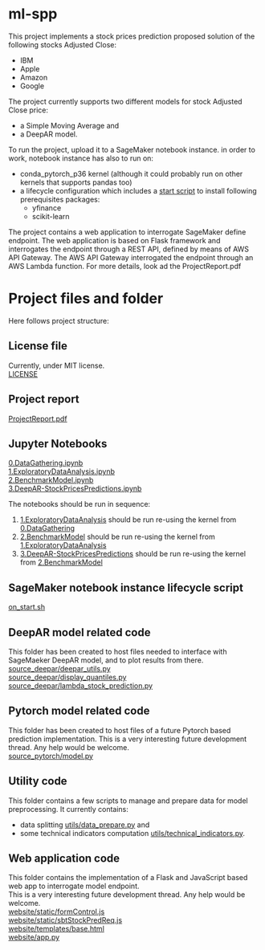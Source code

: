 # ml-spp

This project implements a stock prices prediction proposed solution of the following stocks Adjusted Close:

* IBM
* Apple
* Amazon
* Google

The project currently supports two different models for stock  Adjusted Close price:
* a Simple Moving Average and
* a DeepAR model.



To run the project, upload it to a SageMaker notebook instance.
in order to work, notebook instance has also to run on:
* conda_pytorch_p36 kernel (although it could probably run on other kernels that supports pandas too)
* a lifecycle configuration which includes a [start script](on_start.sh) to install following prerequisites packages:
    * yfinance
    * scikit-learn  

The project contains a web application to interrogate SageMaker define endpoint.
The web application is based on Flask framework and interrogates the endpoint through a REST API, defined by means of
AWS API Gateway.
The AWS API Gateway interrogated the endpoint through an AWS Lambda function. For more details, look ad the ProjectReport.pdf


# Project files and folder
Here follows project structure:

## License file
Currently, under MIT license.\
[LICENSE](LICENSE)

## Project report
[ProjectReport.pdf](ProjectReport.pdf)

## Jupyter Notebooks
[0.DataGathering.ipynb](0.DataGathering.ipynb)\
[1.ExploratoryDataAnalysis.ipynb](1.ExploratoryDataAnalysis.ipynb)\
[2.BenchmarkModel.ipynb](2.BenchmarkModel.ipynb)\
[3.DeepAR-StockPricesPredictions.ipynb](3.DeepAR-StockPricesPredictions.ipynb)

The notebooks should be run in sequence:
1. [1.ExploratoryDataAnalysis](1.ExploratoryDataAnalysis.ipynb) should be run re-using the kernel from [0.DataGathering](0.DataGathering.ipynb)
2. [2.BenchmarkModel](2.BenchmarkModel.ipynb) should be run re-using the kernel from [1.ExploratoryDataAnalysis](1.ExploratoryDataAnalysis.ipynb)
3. [3.DeepAR-StockPricesPredictions](3.DeepAR-StockPricesPredictions.ipynb) should be run re-using the kernel from [2.BenchmarkModel](2.BenchmarkModel.ipynb)

## SageMaker notebook instance lifecycle script
[on_start.sh](on_start.sh)

## DeepAR model related code
This folder has been created to host files needed to interface with SageMaeker DeepAR model,
and to plot results from there.\
[source_deepar/deepar_utils.py](source_deepar/deepar_utils.py)\
[source_deepar/display_quantiles.py](source_deepar/display_quantiles.py)\
[source_deepar/lambda_stock_prediction.py](source_deepar/lambda_stock_prediction.py)

## Pytorch model related code
This folder has been created to host files of a future Pytorch based prediction implementation.
This is a very interesting future development thread. Any help would be welcome.\
[source_pytorch/model.py](source_pytorch/model.py)

## Utility code
This folder contains a few scripts to manage and prepare data for model preprocessing.
It currently contains:
* data splitting [utils/data_prepare.py](utils/data_prepare.py) and
* some technical indicators computation [utils/technical_indicators.py](utils/technical_indicators.py).

## Web application code
This folder contains the implementation of a Flask and JavaScript based web app to interrogate model endpoint.\
This is a very interesting future development thread. Any help would be welcome.\
[website/static/formControl.js](website/static/formControl.js)\
[website/static/sbtStockPredReq.js](website/static/sbtStockPredReq.js)\
[website/templates/base.html](website/templates/base.html)\
[website/app.py](website/app.py)

